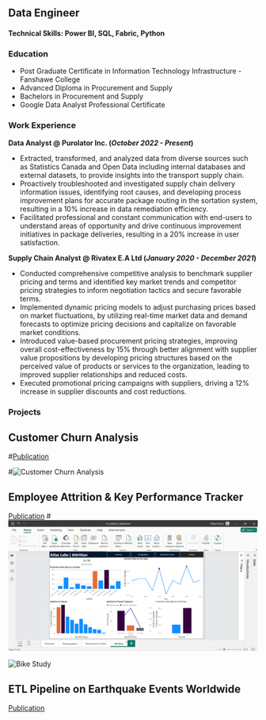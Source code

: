 ## Data Engineer

#### Technical Skills: Power BI, SQL, Fabric, Python

### Education
- Post Graduate Certificate in Information Technology Infrastructure - Fanshawe College
- Advanced Diploma in Procurement and Supply
- Bachelors in Procurement and Supply
- Google Data Analyst Professional Certificate

### Work Experience
**Data Analyst @ Purolator Inc. (_October 2022 - Present_)**
- Extracted, transformed, and analyzed data from diverse sources such as Statistics Canada and Open Data including internal databases and external datasets, to provide insights into the transport supply chain.
- Proactively troubleshooted and investigated supply chain delivery information issues, identifying root causes, and developing process improvement plans for accurate package routing in the sortation system, resulting in a 10% increase in data remediation efficiency.
- Facilitated professional and constant communication with end-users to understand areas of opportunity and drive continuous improvement initiatives in package deliveries, resulting in a 20% increase in user satisfaction.

**Supply Chain Analyst @ Rivatex E.A Ltd (_January 2020 - December 2021_)**
- Conducted comprehensive competitive analysis to benchmark supplier pricing and terms and identified key market trends and competitor pricing strategies to inform negotiation tactics and secure favorable terms.
- Implemented dynamic pricing models to adjust purchasing prices based on market fluctuations, by utilizing real-time market data and demand forecasts to optimize pricing decisions and capitalize on favorable market conditions.
- Introduced value-based procurement pricing strategies, improving overall cost-effectiveness by 15% through better alignment with supplier value propositions by developing pricing structures based on the perceived value of products or services to the organization, leading to improved supplier relationships and reduced costs.
- Executed promotional pricing campaigns with suppliers, driving a 12% increase in supplier discounts and cost reductions.

### Projects
## Customer Churn Analysis
#[Publication](https://www.mdpi.com/1424-8220/22/8/3048)



#![Customer Churn Analysis](/assets/)

## Employee Attrition & Key Performance Tracker
[Publication](https://www.mdpi.com/1424-8220/22/11/4240)
#![Customer Churn Analysis](/assets/Attrition.png)


![Bike Study](/assets/img/bike_study.jpeg)

## ETL Pipeline on Earthquake Events Worldwide
[Publication](https://www.mdpi.com/1424-8220/22/11/4240)

